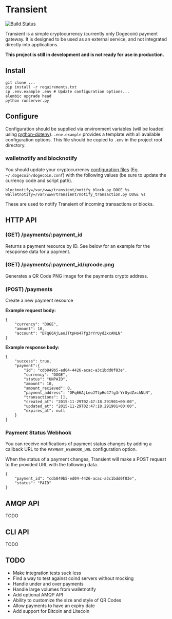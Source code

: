# Transient

[![Build Status](https://travis-ci.org/smilledge/transient.svg)](https://travis-ci.org/smilledge/transient)

Transient is a simple cryptocurrency (currently only Dogecoin) payment gateway. It is designed to be used as an external service, and not integrated directly into applications.

**This project is still in development and is not ready for use in production.**

## Install

```
git clone ...
pip install -r requirements.txt
cp .env.example .env # Update configuration options...
alembic upgrade head
python runserver.py
```

## Configure

Configuration should be supplied via environment variables (will be loaded using [python-dotenv](https://github.com/theskumar/python-dotenv)). `.env.example` provides a template with all available configuration options. This file should be copied to `.env` in the project root directory.

### walletnotify and blocknotify

You should update your cryptocurrency [configuration files](https://en.bitcoin.it/wiki/Running_Bitcoin#Bitcoin.conf_Configuration_File) (Eg. `~/.dogecoin/dogecoin.conf`) with the following values (be sure to update the currency code and script path).

```
blocknotify=/var/www/transient/notify_block.py DOGE %s
walletnotify=/var/www/transient/notify_transaction.py DOGE %s
```

These are used to notify Transient of incoming transactions or blocks.

## HTTP API

### (GET) /payments/:payment_id

Returns a payment resource by ID. See below for an example for the resoponse data for a payment.

### (GET) /payments/:payment_id/qrcode.png

Generates a QR Code PNG image for the payments crypto address.

### (POST) /payments
Create a new payment resource

**Example request body:**
```
{
    "currency": "DOGE",
    "amount": 10,
    "account": "DFq66AjLeoJTtpHo47fg3rYrUydZxcANLN"
}
```

**Example response body:**
```
{
    "success": true,
    "payment":{
        "id": "cdb849b5-ed04-4426-acac-a3c1bdd0f83e",
        "currency": "DOGE",
        "status": "UNPAID",
        "amount": 10,
        "amount_recieved": 0,
        "payment_address": "DFq66AjLeoJTtpHo47fg3rYrUydZxcANLN",
        "transactions": [],
        "created_at": "2015-11-29T02:47:18.291901+00:00",
        "updated_at": "2015-11-29T02:47:18.291901+00:00",
        "expires_at": null
    }
}
```

### Payment Status Webhook

You can receive notifications of payment status changes by adding a callback URL to the `PAYMENT_WEBHOOK_URL` configuration option.

When the status of a payment changes, Transient will make a POST request to the provided URL with the following data.

```
{
    "payment_id": "cdb849b5-ed04-4426-acac-a3c1bdd0f83e",
    "status": "PAID"
}
```

## AMQP API

TODO

## CLI API

TODO

## TODO
 - Make integration tests suck less
 - Find a way to test against coind servers without mocking
 - Handle under and over payments
 - Handle large volumes from walletnotify
 - Add optional AMQP API
 - Ability to customize the size and style of QR Codes
 - Allow payments to have an expiry date
 - Add support for Bitcoin and Litecoin

